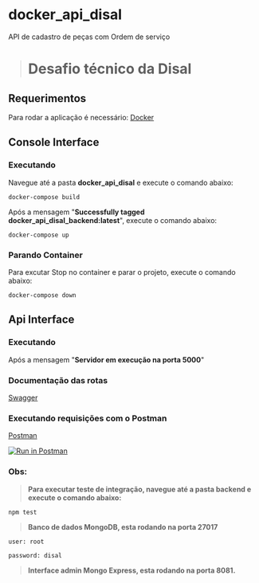 # docker_api_disal

API de cadastro de peças com Ordem de serviço

> # Desafio técnico da Disal

## Requerimentos

Para rodar a aplicação é necessário:
[Docker](https://www.docker.com/)

## Console Interface

### Executando

Navegue até a pasta **docker_api_disal** e execute o comando abaixo:

    docker-compose build

Após a mensagem "**Successfully tagged docker_api_disal_backend:latest**", execute o comando abaixo:

    docker-compose up

### Parando Container

Para excutar Stop no container e parar o projeto, execute o comando abaixo:

    docker-compose down

## Api Interface

### Executando

Após a mensagem "**Servidor em execução na porta 5000**"

### Documentação das rotas

[Swagger](http://localhost:5000/api/v1/api-docs/)

### Executando requisições com o Postman

[Postman](https://documenter.getpostman.com/view/2333553/SztA78vK)

[![Run in Postman](https://run.pstmn.io/button.svg)](https://app.getpostman.com/run-collection/90fb5ec64e82d1416ac5)

### Obs:

> **Para executar teste de integração, navegue até a pasta backend e execute o comando abaixo:**

    npm test

> **Banco de dados MongoDB, esta rodando na porta 27017**

    user: root

    password: disal

> **Interface admin Mongo Express, esta rodando na porta 8081.**
